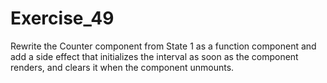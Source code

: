 # Exercise_49

Rewrite the Counter component from State 1 as a function component and add a side effect that initializes the interval as soon as the component renders, and clears it when the component unmounts.

